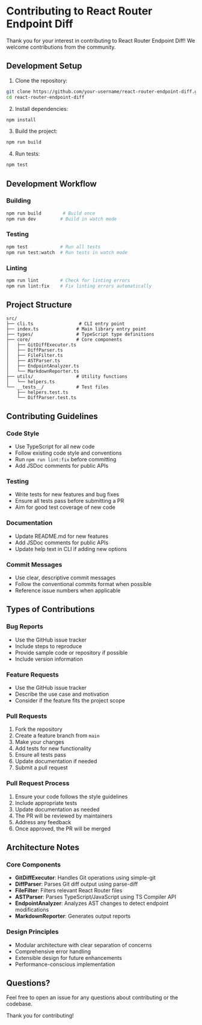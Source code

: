 # Contributing to React Router Endpoint Diff

Thank you for your interest in contributing to React Router Endpoint Diff! We welcome contributions from the community.

## Development Setup

1. Clone the repository:
```bash
git clone https://github.com/your-username/react-router-endpoint-diff.git
cd react-router-endpoint-diff
```

2. Install dependencies:
```bash
npm install
```

3. Build the project:
```bash
npm run build
```

4. Run tests:
```bash
npm test
```

## Development Workflow

### Building
```bash
npm run build        # Build once
npm run dev         # Build in watch mode
```

### Testing
```bash
npm test            # Run all tests
npm run test:watch  # Run tests in watch mode
```

### Linting
```bash
npm run lint        # Check for linting errors
npm run lint:fix    # Fix linting errors automatically
```

## Project Structure

```
src/
├── cli.ts                 # CLI entry point
├── index.ts              # Main library entry point
├── types/                # TypeScript type definitions
├── core/                 # Core components
│   ├── GitDiffExecutor.ts
│   ├── DiffParser.ts
│   ├── FileFilter.ts
│   ├── ASTParser.ts
│   ├── EndpointAnalyzer.ts
│   └── MarkdownReporter.ts
├── utils/                # Utility functions
│   └── helpers.ts
└── __tests__/            # Test files
    ├── helpers.test.ts
    └── DiffParser.test.ts
```

## Contributing Guidelines

### Code Style
- Use TypeScript for all new code
- Follow existing code style and conventions
- Run `npm run lint:fix` before committing
- Add JSDoc comments for public APIs

### Testing
- Write tests for new features and bug fixes
- Ensure all tests pass before submitting a PR
- Aim for good test coverage of new code

### Documentation
- Update README.md for new features
- Add JSDoc comments for public APIs
- Update help text in CLI if adding new options

### Commit Messages
- Use clear, descriptive commit messages
- Follow the conventional commits format when possible
- Reference issue numbers when applicable

## Types of Contributions

### Bug Reports
- Use the GitHub issue tracker
- Include steps to reproduce
- Provide sample code or repository if possible
- Include version information

### Feature Requests
- Use the GitHub issue tracker
- Describe the use case and motivation
- Consider if the feature fits the project scope

### Pull Requests
1. Fork the repository
2. Create a feature branch from `main`
3. Make your changes
4. Add tests for new functionality
5. Ensure all tests pass
6. Update documentation if needed
7. Submit a pull request

### Pull Request Process
1. Ensure your code follows the style guidelines
2. Include appropriate tests
3. Update documentation as needed
4. The PR will be reviewed by maintainers
5. Address any feedback
6. Once approved, the PR will be merged

## Architecture Notes

### Core Components
- **GitDiffExecutor**: Handles Git operations using simple-git
- **DiffParser**: Parses Git diff output using parse-diff
- **FileFilter**: Filters relevant React Router files
- **ASTParser**: Parses TypeScript/JavaScript using TS Compiler API
- **EndpointAnalyzer**: Analyzes AST changes to detect endpoint modifications
- **MarkdownReporter**: Generates output reports

### Design Principles
- Modular architecture with clear separation of concerns
- Comprehensive error handling
- Extensible design for future enhancements
- Performance-conscious implementation

## Questions?

Feel free to open an issue for any questions about contributing or the codebase.

Thank you for contributing!
